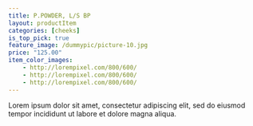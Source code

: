 ```yaml
---
title: P.POWDER, L/S BP
layout: productItem
categories: [cheeks]
is_top_pick: true
feature_image: /dummypic/picture-10.jpg
price: "125.00"
item_color_images:
    - http://lorempixel.com/800/600/
    - http://lorempixel.com/800/600/
    - http://lorempixel.com/800/600/
---
```


Lorem ipsum dolor sit amet, consectetur adipiscing elit, sed do eiusmod tempor incididunt ut labore et dolore magna aliqua.
